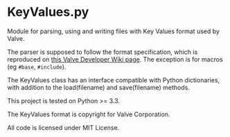 KeyValues.py
============

Module for parsing, using and writing files with Key Values format used by Valve.

The parser is supposed to follow the format specification, which is reproduced on [this Valve Developer Wiki page](https://developer.valvesoftware.com/wiki/KeyValues). The exception is for macros (eg `#base`, `#include`).

The KeyValues class has an interface compatible with Python dictionaries, with addition to the load(filename) and save(filename) methods.

This project is tested on Python >= 3.3.

The KeyValues format is copyright for Valve Corporation.

All code is licensed under MIT License.